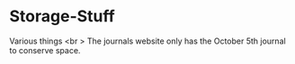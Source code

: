 # Storage-Stuff
Various things <br \>
The journals website only has the October 5th journal to conserve space. 
